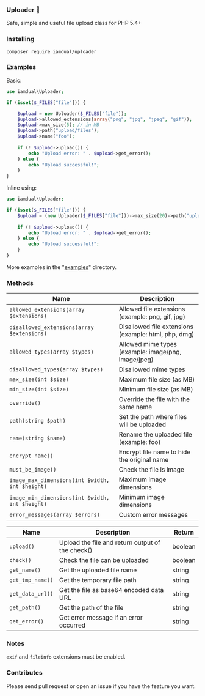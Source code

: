 ### Uploader 🚀
Safe, simple and useful file upload class for PHP 5.4+

### Installing
```
composer require iamdual/uploader
```

### Examples
Basic:
```php
use iamdual\Uploader;

if (isset($_FILES["file"])) {

    $upload = new Uploader($_FILES["file"]);
    $upload->allowed_extensions(array("png", "jpg", "jpeg", "gif"));
    $upload->max_size(5); // in MB
    $upload->path("upload/files");
    $upload->name("foo");
    
    if (! $upload->upload()) {
        echo "Upload error: " . $upload->get_error();
    } else {
        echo "Upload successful!";
    }
}
```

Inline using:
```php
use iamdual\Uploader;

if (isset($_FILES["file"])) {
    $upload = (new Uploader($_FILES["file"]))->max_size(20)->path("upload/files")->encrypt_name();
    
    if (! $upload->upload()) {
        echo "Upload error: " . $upload->get_error();
    } else {
        echo "Upload successful!";
    }
}
```

More examples in the "[examples](/examples)" directory.

### Methods
| Name | Description |
|---|---|
| `allowed_extensions(array $extensions)` | Allowed file extensions (example: png, gif, jpg) |
| `disallowed_extensions(array $extensions)` | Disallowed file extensions (example: html, php, dmg) |
| `allowed_types(array $types)` | Allowed mime types (example: image/png, image/jpeg) |
| `disallowed_types(array $types)` | Disallowed mime types |
| `max_size(int $size)` | Maximum file size (as MB) |
| `min_size(int $size)` | Minimum file size (as MB) |
| `override()` | Override the file with the same name |
| `path(string $path)` | Set the path where files will be uploaded |
| `name(string $name)` | Rename the uploaded file (example: foo) |
| `encrypt_name()` | Encrypt file name to hide the original name |
| `must_be_image()` | Check the file is image |
| `image_max_dimensions(int $width, int $height)` | Maximum image dimensions |
| `image_min_dimensions(int $width, int $height)` | Minimum image dimensions |
| `error_messages(array $errors)` | Custom error messages |

| Name | Description | Return |
|---|---|---|
| `upload()` | Upload the file and return output of the check() | boolean |
| `check()` | Check the file can be uploaded | boolean |
| `get_name()` | Get the uploaded file name | string |
| `get_tmp_name()` | Get the temporary file path | string |
| `get_data_url()` | Get the file as base64 encoded data URL | string |
| `get_path()` | Get the path of the file | string |
| `get_error()` | Get error message if an error occurred | string |

### Notes
`exif` and `fileinfo` extensions must be enabled.

### Contributes
Please send pull request or open an issue if you have the feature you want.
